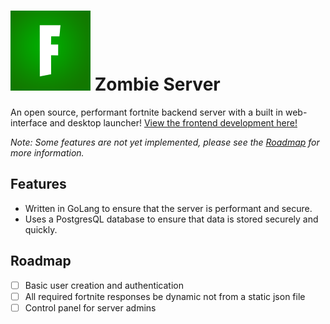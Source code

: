 # ![Zombie Server](./public/icon.png) Zombie Server

An open source, performant fortnite backend server with a built in web-interface and desktop launcher! [View the frontend development here!](https://github.com/zombman/server/tree/frontend)

_Note: Some features are not yet implemented, please see the [Roadmap](#roadmap) for more information._

## Features

- Written in GoLang to ensure that the server is performant and secure.
- Uses a PostgresQL database to ensure that data is stored securely and quickly.

## Roadmap

- [ ] Basic user creation and authentication
- [ ] All required fortnite responses be dynamic not from a static json file
- [ ] Control panel for server admins
